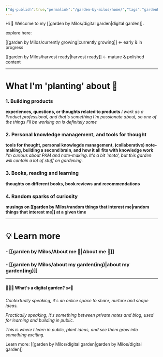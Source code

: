 ```yaml
---
{"dg-publish":true,"permalink":"/garden-by-milos/home/","tags":"gardenEntry"}
---
```


Hi 👋
Welcome to my [[garden by Milos/digital garden\|digital garden]].

explore here:

[[garden by Milos/currently growing\|currently growing]] <- early & in progress

[[garden by Milos/harvest ready\|harvest ready]] <- mature & polished content

---

# What  I'm 'planting' about  🌱 

### **1. Building products**

**experiences, questions, or thoughts related to products**
*I work as a Product professional, and that's something I'm passionate about, so one of the things I'll be working on is definitely some* 

### **2. Personal knowledge management, and tools for thought**

**tools for thought, personal knowlegde management, (collaborative) note-making, building a second brain, and how it all fits with knowledge work**
*I'm curious about PKM and note-making. It's a bit 'meta', but this garden will contain a lot of stuff on gardening.*

### **3. Books, reading and learning**

**thoughts on different books, book reviews and recommendations**

### **4. Random sparks of curiosity**

**musings on [[garden by Milos/random things that interest me\|random things that interest me]] at a given time**

----

# 💡 Learn more

### - [[garden by Milos/About me 👷\|About me 👷]] 
### - [[garden by Milos/about my garden(ing)\|about my garden(ing)]]


----

#### 👨🏻‍🌾 What's a digital garden? ✂️🌳​

*Contextually speaking, it's an online space to share, nurture and shape ideas.* 

*Practically speaking, it's something between private notes and blog, used for learning and building in public.*

*This is where I learn in public, plant ideas, and see them grow into something exciting.* 

Learn more: [[garden by Milos/digital garden\|garden by Milos/digital garden]] 